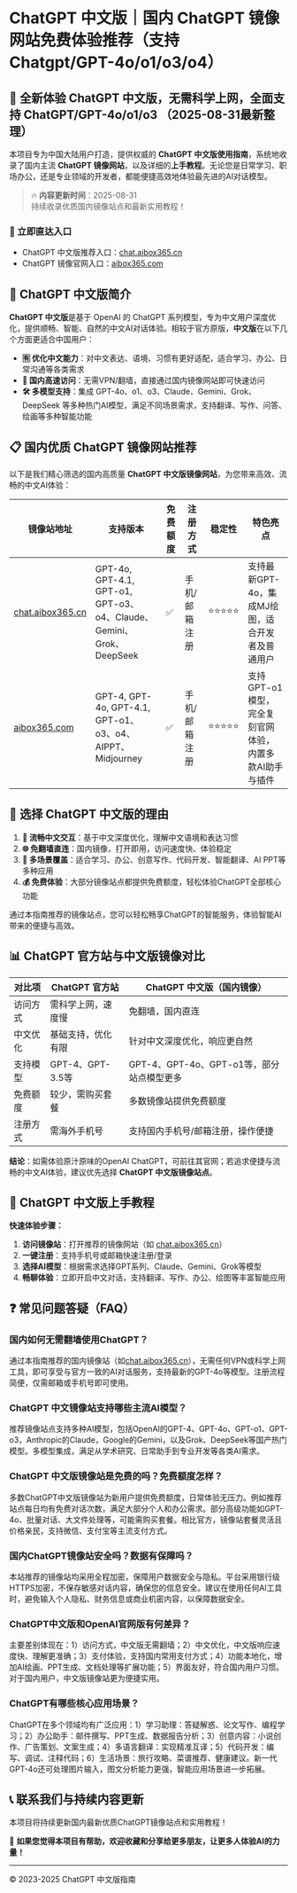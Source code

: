 # ChatGPT 中文版｜国内 ChatGPT 镜像网站免费体验推荐（支持 Chatgpt/GPT-4o/o1/o3/o4）

## 📢 全新体验 ChatGPT 中文版，无需科学上网，全面支持 ChatGPT/GPT-4o/o1/o3  （2025-08-31最新整理）

本项目专为中国大陆用户打造，提供权威的 **ChatGPT 中文版使用指南**，系统地收录了国内主流 **ChatGPT 镜像网站**，以及详细的**上手教程**。无论您是日常学习、职场办公，还是专业领域的开发者，都能便捷高效地体验最先进的AI对话模型。

> 🔥 **内容更新时间**：2025-08-31  
> 持续收录优质国内镜像站点和最新实用教程！

### 🚀 立即直达入口

- ChatGPT 中文版推荐入口：[chat.aibox365.cn](https://chat.aibox365.cn)
- ChatGPT 镜像官网入口：[aibox365.com](https://aibox365.com)

## 🤔 ChatGPT 中文版简介

**ChatGPT 中文版**是基于 OpenAI 的 ChatGPT 系列模型，专为中文用户深度优化，提供顺畅、智能、自然的中文AI对话体验。相较于官方原版，**中文版**在以下几个方面更适合中国用户：

- **🈶 优化中文能力**：对中文表达、语境、习惯有更好适配，适合学习、办公、日常沟通等各类需求
- **🚀 国内高速访问**：无需VPN/翻墙，直接通过国内镜像网站即可快速访问
- **🛠️ 多模型支持**：集成 GPT-4o、o1、o3、Claude、Gemini、Grok、DeepSeek 等多种热门AI模型，满足不同场景需求，支持翻译、写作、问答、绘画等多种智能功能

## 📋 国内优质 ChatGPT 镜像网站推荐

以下是我们精心筛选的国内高质量 **ChatGPT 中文版镜像网站**，为您带来高效、流畅的中文AI体验：

| 镜像站地址 | 支持版本 | 免费额度 | 注册方式 | 稳定性 | 特色亮点 |
|------------|----------|----------|----------|--------|----------|
| [chat.aibox365.cn](https://chat.aibox365.cn) | GPT-4o, GPT-4.1, GPT-o1, GPT-o3、o4、Claude、Gemini、Grok、DeepSeek | ✅ | 手机/邮箱注册 | ⭐⭐⭐⭐⭐ | 支持最新GPT-4o，集成MJ绘图，适合开发者及普通用户 |
| [aibox365.com](https://aibox365.com) | GPT-4, GPT-4o, GPT-4.1, GPT-o1、o3、o4、AIPPT、Midjourney | ✅ | 手机/邮箱注册 | ⭐⭐⭐⭐⭐ | 支持GPT-o1模型，完全复刻官网体验，内置多款AI助手与插件 |

## 🌟 选择 ChatGPT 中文版的理由

1. **📝 流畅中文交互**：基于中文深度优化，理解中文语境和表达习惯
2. **🌐 免翻墙直连**：国内镜像，打开即用，访问速度快、体验稳定
3. **🎯 多场景覆盖**：适合学习、办公、创意写作、代码开发、智能翻译、AI PPT等多种应用
4. **💰 免费体验**：大部分镜像站点都提供免费额度，轻松体验ChatGPT全部核心功能

通过本指南推荐的镜像站点，您可以轻松畅享ChatGPT的智能服务，体验智能AI带来的便捷与高效。

## 📊 ChatGPT 官方站与中文版镜像对比

| 对比项 | ChatGPT 官方站 | ChatGPT 中文版（国内镜像） |
|--------|---------------|----------------------------|
| 访问方式 | 需科学上网，速度慢 | 免翻墙，国内直连 |
| 中文优化 | 基础支持，优化有限 | 针对中文深度优化，响应更自然 |
| 支持模型 | GPT-4、GPT-3.5等 | GPT-4、GPT-4o、GPT-o1等，部分站点模型更多 |
| 免费额度 | 较少，需购买套餐 | 多数镜像站提供免费额度 |
| 注册方式 | 需海外手机号 | 支持国内手机号/邮箱注册，操作便捷 |

**结论**：如需体验原汁原味的OpenAI ChatGPT，可前往其官网；若追求便捷与流畅的中文AI体验，建议优先选择 **ChatGPT 中文版镜像站点**。

## 📝 ChatGPT 中文版上手教程

**快速体验步骤：**

1. **访问镜像站**：打开推荐的镜像网站（如 [chat.aibox365.cn](https://chat.aibox365.cn)）
2. **一键注册**：支持手机号或邮箱快速注册/登录
3. **选择AI模型**：根据需求选择GPT系列、Claude、Gemini、Grok等模型
4. **畅聊体验**：立即开启中文对话，支持翻译、写作、办公、绘图等丰富智能应用

## ❓ 常见问题答疑（FAQ）

### 国内如何无需翻墙使用ChatGPT？

通过本指南推荐的国内镜像站（如[chat.aibox365.cn](https://chat.aibox365.cn)），无需任何VPN或科学上网工具，即可享受与官方一致的AI对话服务，支持最新的GPT-4o等模型。注册流程简便，仅需邮箱或手机号即可使用。

### ChatGPT 中文镜像站支持哪些主流AI模型？

推荐镜像站点支持多种AI模型，包括OpenAI的GPT-4、GPT-4o、GPT-o1、GPT-o3，Anthropic的Claude，Google的Gemini，以及Grok、DeepSeek等国产热门模型。多模型集成，满足从学术研究、日常助手到专业开发等各类AI需求。

### ChatGPT 中文版镜像站是免费的吗？免费额度怎样？

多数ChatGPT中文版镜像站为新用户提供免费额度，日常体验无压力。例如推荐站点每日均有免费对话次数，满足大部分个人和办公需求。部分高级功能如GPT-4o、批量对话、大文件处理等，可能需购买套餐。相比官方，镜像站套餐灵活且价格亲民，支持微信、支付宝等主流支付方式。

### 国内ChatGPT镜像站安全吗？数据有保障吗？

本站推荐的镜像站均采用全程加密，保障用户数据安全与隐私。平台采用银行级HTTPS加密，不保存敏感对话内容，确保您的信息安全。建议在使用任何AI工具时，避免输入个人隐私、财务信息或商业机密内容，以保障数据安全。

### ChatGPT中文版和OpenAI官网版有何差异？

主要差别体现在：1）访问方式，中文版无需翻墙；2）中文优化，中文版响应速度快、理解更准确；3）支付体验，支持国内常用支付方式；4）功能本地化，增加AI绘画、PPT生成、文档处理等扩展功能；5）界面友好，符合国内用户习惯。对于国内用户，中文版镜像站更为便捷实用。

### ChatGPT有哪些核心应用场景？

ChatGPT在多个领域均有广泛应用：1）学习助理：答疑解惑、论文写作、编程学习；2）办公助手：邮件撰写、PPT生成、数据报告分析；3）创意内容：小说创作、广告策划、文案生成；4）多语言翻译：实现精准互译；5）代码开发：编写、调试、注释代码；6）生活场景：旅行攻略、菜谱推荐、健康建议。新一代GPT-4o还可处理图片输入，图文分析能力更强，智能应用场景进一步拓展。

## 📞 联系我们与持续内容更新

本项目将持续更新国内最新优质ChatGPT镜像站点和实用教程！

🌟 **如果您觉得本项目有帮助，欢迎收藏和分享给更多朋友，让更多人体验AI的力量！**

---

© 2023-2025 ChatGPT 中文版指南
